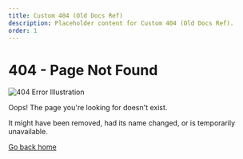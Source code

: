 ```yaml
---
title: Custom 404 (Old Docs Ref)
description: Placeholder content for Custom 404 (Old Docs Ref).
order: 1
---
```


# 404 - Page Not Found

![404 Error Illustration](/illustrations/404.svg)

Oops! The page you're looking for doesn't exist.

It might have been removed, had its name changed, or is temporarily unavailable.

[Go back home](/)

